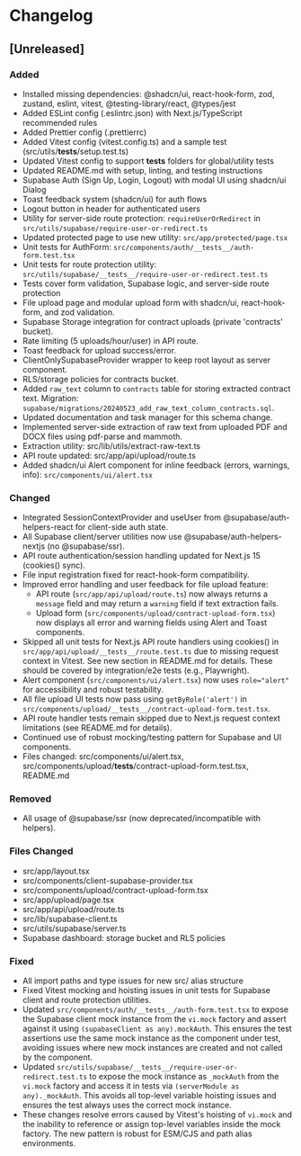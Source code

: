 # Changelog

## [Unreleased]

### Added

- Installed missing dependencies: @shadcn/ui, react-hook-form, zod, zustand, eslint, vitest, @testing-library/react, @types/jest
- Added ESLint config (.eslintrc.json) with Next.js/TypeScript recommended rules
- Added Prettier config (.prettierrc)
- Added Vitest config (vitest.config.ts) and a sample test (src/utils/**tests**/setup.test.ts)
- Updated Vitest config to support **tests** folders for global/utility tests
- Updated README.md with setup, linting, and testing instructions
- Supabase Auth (Sign Up, Login, Logout) with modal UI using shadcn/ui Dialog
- Toast feedback system (shadcn/ui) for auth flows
- Logout button in header for authenticated users
- Utility for server-side route protection: `requireUserOrRedirect` in `src/utils/supabase/require-user-or-redirect.ts`
- Updated protected page to use new utility: `src/app/protected/page.tsx`
- Unit tests for AuthForm: `src/components/auth/__tests__/auth-form.test.tsx`
- Unit tests for route protection utility: `src/utils/supabase/__tests__/require-user-or-redirect.test.ts`
- Tests cover form validation, Supabase logic, and server-side route protection
- File upload page and modular upload form with shadcn/ui, react-hook-form, and zod validation.
- Supabase Storage integration for contract uploads (private 'contracts' bucket).
- Rate limiting (5 uploads/hour/user) in API route.
- Toast feedback for upload success/error.
- ClientOnlySupabaseProvider wrapper to keep root layout as server component.
- RLS/storage policies for contracts bucket.
- Added `raw_text` column to `contracts` table for storing extracted contract text. Migration: `supabase/migrations/20240523_add_raw_text_column_contracts.sql`.
- Updated documentation and task manager for this schema change.
- Implemented server-side extraction of raw text from uploaded PDF and DOCX files using pdf-parse and mammoth.
- Extraction utility: src/lib/utils/extract-raw-text.ts
- API route updated: src/app/api/upload/route.ts
- Added shadcn/ui Alert component for inline feedback (errors, warnings, info): `src/components/ui/alert.tsx`

### Changed

- Integrated SessionContextProvider and useUser from @supabase/auth-helpers-react for client-side auth state.
- All Supabase client/server utilities now use @supabase/auth-helpers-nextjs (no @supabase/ssr).
- API route authentication/session handling updated for Next.js 15 (cookies() sync).
- File input registration fixed for react-hook-form compatibility.
- Improved error handling and user feedback for file upload feature:
  - API route (`src/app/api/upload/route.ts`) now always returns a `message` field and may return a `warning` field if text extraction fails.
  - Upload form (`src/components/upload/contract-upload-form.tsx`) now displays all error and warning fields using Alert and Toast components.
- Skipped all unit tests for Next.js API route handlers using cookies() in `src/app/api/upload/__tests__/route.test.ts` due to missing request context in Vitest. See new section in README.md for details. These should be covered by integration/e2e tests (e.g., Playwright).
- Alert component (`src/components/ui/alert.tsx`) now uses `role="alert"` for accessibility and robust testability.
- All file upload UI tests now pass using `getByRole('alert')` in `src/components/upload/__tests__/contract-upload-form.test.tsx`.
- API route handler tests remain skipped due to Next.js request context limitations (see README.md for details).
- Continued use of robust mocking/testing pattern for Supabase and UI components.
- Files changed: src/components/ui/alert.tsx, src/components/upload/**tests**/contract-upload-form.test.tsx, README.md

### Removed

- All usage of @supabase/ssr (now deprecated/incompatible with helpers).

### Files Changed

- src/app/layout.tsx
- src/components/client-supabase-provider.tsx
- src/components/upload/contract-upload-form.tsx
- src/app/upload/page.tsx
- src/app/api/upload/route.ts
- src/lib/supabase-client.ts
- src/utils/supabase/server.ts
- Supabase dashboard: storage bucket and RLS policies

### Fixed

- All import paths and type issues for new src/ alias structure
- Fixed Vitest mocking and hoisting issues in unit tests for Supabase client and route protection utilities.
- Updated `src/components/auth/__tests__/auth-form.test.tsx` to expose the Supabase client mock instance from the `vi.mock` factory and assert against it using `(supabaseClient as any).mockAuth`. This ensures the test assertions use the same mock instance as the component under test, avoiding issues where new mock instances are created and not called by the component.
- Updated `src/utils/supabase/__tests__/require-user-or-redirect.test.ts` to expose the mock instance as `_mockAuth` from the `vi.mock` factory and access it in tests via `(serverModule as any)._mockAuth`. This avoids all top-level variable hoisting issues and ensures the test always uses the correct mock instance.
- These changes resolve errors caused by Vitest's hoisting of `vi.mock` and the inability to reference or assign top-level variables inside the mock factory. The new pattern is robust for ESM/CJS and path alias environments.
